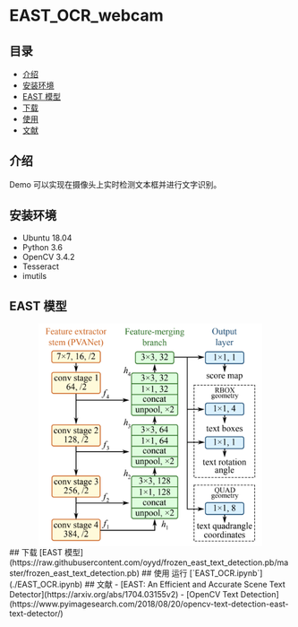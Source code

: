 # EAST_OCR_webcam
## 目录
- [介绍](#介绍)
- [安装环境](#安装环境)
- [EAST 模型](#EAST)
- [下载](#下载)
- [使用](#使用)
- [文献](#文献)
## 介绍
Demo 可以实现在摄像头上实时检测文本框并进行文字识别。
## 安装环境
- Ubuntu 18.04
- Python 3.6
- OpenCV 3.4.2
- Tesseract
- imutils
## EAST 模型
<div align=center><img src="./img/EAST_structure.png" width = "400" alt="EAST structure" align=center></div>
## 下载
[EAST 模型](https://raw.githubusercontent.com/oyyd/frozen_east_text_detection.pb/master/frozen_east_text_detection.pb)
## 使用
运行 [`EAST_OCR.ipynb`](./EAST_OCR.ipynb)
## 文献
- [EAST: An Efficient and Accurate Scene Text Detector](https://arxiv.org/abs/1704.03155v2)
- [OpenCV Text Detection](https://www.pyimagesearch.com/2018/08/20/opencv-text-detection-east-text-detector/)
